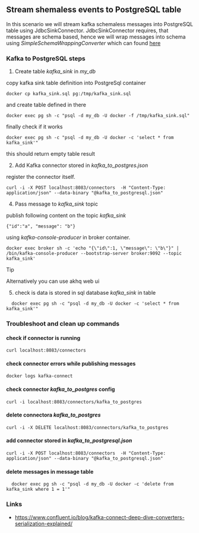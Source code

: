 ## Stream shemaless events to PostgreSQL table

In this scenario we will stream kafka schemaless messages into PostgreSQL table using JdbcSinkConnector.
JdbcSinkConnector requires, that messages are schema based, hence we will wrap messages 
into schema using *SimpleSchemaWrappingConverter* which can found [here](https://github.com/tomaszkubacki/schema_wrapping)

### Kafka to PostgreSQL steps

1. Create table *kafka_sink* in *my_db*

  copy kafka sink table definition into PostgreSql container
  ```shell
  docker cp kafka_sink.sql pg:/tmp/kafka_sink.sql
  ```
  and create table defined in there
  ```shell
  docker exec pg sh -c "psql -d my_db -U docker -f /tmp/kafka_sink.sql"
  ```
  finally check if it works
  ```shell
  docker exec pg sh -c "psql -d my_db -U docker -c 'select * from kafka_sink'"
  ```
  this should return empty table result

2. Add Kafka connector stored in *kafka_to_postgres.json*

  register the connector itself. 
  ```shell
  curl -i -X POST localhost:8083/connectors  -H "Content-Type: application/json" --data-binary "@kafka_to_postgresql.json"
  ```

4. Pass message to *kafka_sink* topic

  publish following content on the topic *kafka_sink* 
  ```
  {"id":"a", "message": "b"}
  ```
  
  using *kafka-console-producer* in broker container.

  ```shell
  docker exec broker sh -c 'echo "{\"id\":1, \"message\": \"b\"}" | /bin/kafka-console-producer --bootstrap-server broker:9092 --topic kafka_sink'
  ```
  
> [!TIP]
> Alternatively you can use akhq web ui 

5. check is data is stored in sql database *kafka_sink* in table


```shell
  docker exec pg sh -c "psql -d my_db -U docker -c 'select * from kafka_sink'"
```

### Troubleshoot and clean up commands

#### check if connector is running
```shell 
curl localhost:8083/connectors
```

#### check connector errors while publishing messages
```shell
docker logs kafka-connect
```

#### check connector *kafka_to_postgres* config

```shell 
curl -i localhost:8083/connectors/kafka_to_postgres
```

#### delete connectora *kafka_to_postgres*

```shell 
curl -i -X DELETE localhost:8083/connectors/kafka_to_postgres
```

#### add connector stored in *kafka_to_postgresql.json*

```shell
curl -i -X POST localhost:8083/connectors  -H "Content-Type: application/json" --data-binary "@kafka_to_postgresql.json"
```

#### delete messages in message table

```shell
  docker exec pg sh -c "psql -d my_db -U docker -c 'delete from kafka_sink where 1 = 1'"
```

### Links

- https://www.confluent.io/blog/kafka-connect-deep-dive-converters-serialization-explained/
